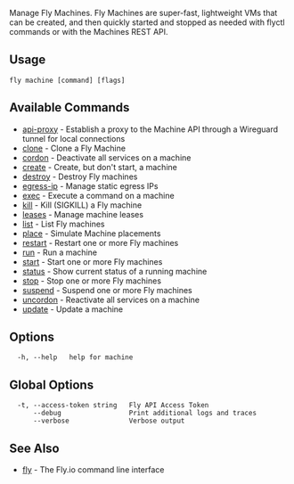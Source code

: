 Manage Fly Machines. Fly Machines are super-fast, lightweight VMs that can be created,
and then quickly started and stopped as needed with flyctl commands or with the Machines REST API.

## Usage
~~~
fly machine [command] [flags]
~~~

## Available Commands
* [api-proxy](/docs/flyctl/machine-api-proxy/)	 - Establish a proxy to the Machine API through a Wireguard tunnel for local connections
* [clone](/docs/flyctl/machine-clone/)	 - Clone a Fly Machine
* [cordon](/docs/flyctl/machine-cordon/)	 - Deactivate all services on a machine
* [create](/docs/flyctl/machine-create/)	 - Create, but don't start, a machine
* [destroy](/docs/flyctl/machine-destroy/)	 - Destroy Fly machines
* [egress-ip](/docs/flyctl/machine-egress-ip/)	 - Manage static egress IPs
* [exec](/docs/flyctl/machine-exec/)	 - Execute a command on a machine
* [kill](/docs/flyctl/machine-kill/)	 - Kill (SIGKILL) a Fly machine
* [leases](/docs/flyctl/machine-leases/)	 - Manage machine leases
* [list](/docs/flyctl/machine-list/)	 - List Fly machines
* [place](/docs/flyctl/machine-place/)	 - Simulate Machine placements
* [restart](/docs/flyctl/machine-restart/)	 - Restart one or more Fly machines
* [run](/docs/flyctl/machine-run/)	 - Run a machine
* [start](/docs/flyctl/machine-start/)	 - Start one or more Fly machines
* [status](/docs/flyctl/machine-status/)	 - Show current status of a running machine
* [stop](/docs/flyctl/machine-stop/)	 - Stop one or more Fly machines
* [suspend](/docs/flyctl/machine-suspend/)	 - Suspend one or more Fly machines
* [uncordon](/docs/flyctl/machine-uncordon/)	 - Reactivate all services on a machine
* [update](/docs/flyctl/machine-update/)	 - Update a machine

## Options

~~~
  -h, --help   help for machine
~~~

## Global Options

~~~
  -t, --access-token string   Fly API Access Token
      --debug                 Print additional logs and traces
      --verbose               Verbose output
~~~

## See Also

* [fly](/docs/flyctl/help/)	 - The Fly.io command line interface

